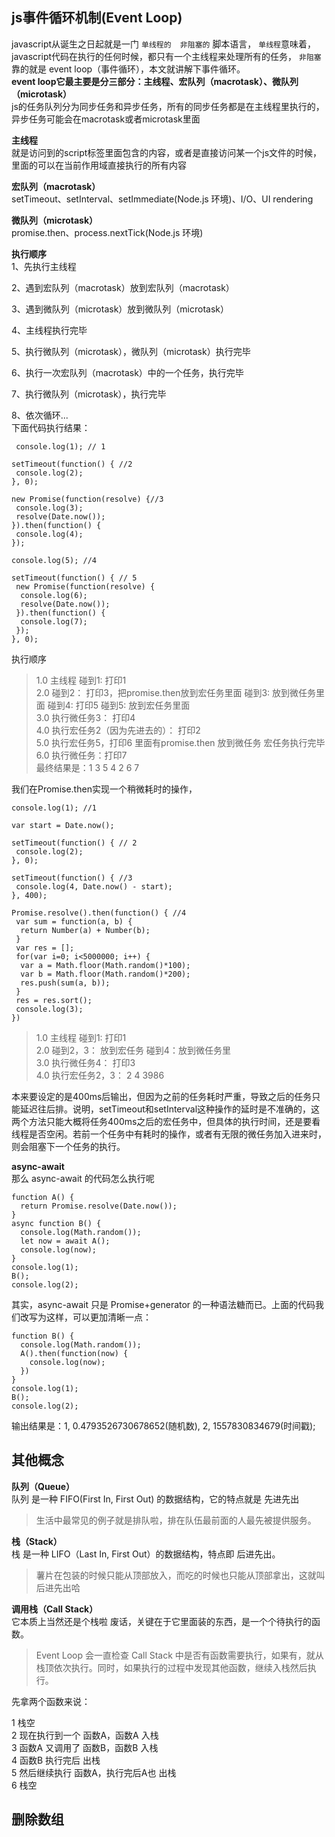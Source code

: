 ## js事件循环机制(Event Loop)
javascript从诞生之日起就是一门  `单线程的  非阻塞的`  脚本语言，
`单线程`意味着，javascript代码在执行的任何时候，都只有一个主线程来处理所有的任务，
`非阻塞`靠的就是 event loop（事件循环），本文就讲解下事件循环。
<br>
**event loop它最主要是分三部分：主线程、宏队列（macrotask）、微队列（microtask）**<br>
js的任务队列分为同步任务和异步任务，所有的同步任务都是在主线程里执行的，异步任务可能会在macrotask或者microtask里面<br>

**主线程**<br>
就是访问到的script标签里面包含的内容，或者是直接访问某一个js文件的时候，里面的可以在当前作用域直接执行的所有内容
<br>

**宏队列（macrotask）**<br>
setTimeout、setInterval、setImmediate(Node.js 环境)、I/O、UI rendering<br>

**微队列（microtask）**<br>
promise.then、process.nextTick(Node.js 环境) <br>

**执行顺序**<br>
1、先执行主线程<br>

2、遇到宏队列（macrotask）放到宏队列（macrotask）<br>

3、遇到微队列（microtask）放到微队列（microtask）<br>

4、主线程执行完毕<br>

5、执行微队列（microtask），微队列（microtask）执行完毕<br>

6、执行一次宏队列（macrotask）中的一个任务，执行完毕<br>

7、执行微队列（microtask），执行完毕<br>

8、依次循环...<br>
下面代码执行结果：
``` 
 console.log(1); // 1

setTimeout(function() { //2
 console.log(2);
}, 0);

new Promise(function(resolve) {//3
 console.log(3);
 resolve(Date.now());
}).then(function() {
 console.log(4);
});

console.log(5); //4 

setTimeout(function() { // 5
 new Promise(function(resolve) {
  console.log(6);
  resolve(Date.now());
 }).then(function() {
  console.log(7);
 });
}, 0);
```
执行顺序
>1.0 主线程 碰到1: 打印1 <br>
>2.0 碰到2： 打印3，把promise.then放到宏任务里面 碰到3: 放到微任务里面 碰到4: 打印5  碰到5: 放到宏任务里面 <br>
>3.0 执行微任务3： 打印4<br>
>4.0 执行宏任务2（因为先进去的）： 打印2<br>
>5.0 执行宏任务5，打印6 里面有promise.then 放到微任务 宏任务执行完毕<br>
>6.0 执行微任务：打印7<br>
最终结果是：1 3 5 4 2 6 7

我们在Promise.then实现一个稍微耗时的操作，
``` 
console.log(1); //1

var start = Date.now();

setTimeout(function() { // 2
 console.log(2);
}, 0);

setTimeout(function() { //3
 console.log(4, Date.now() - start);
}, 400);

Promise.resolve().then(function() { //4
 var sum = function(a, b) {
  return Number(a) + Number(b);
 }
 var res = [];
 for(var i=0; i<5000000; i++) {
  var a = Math.floor(Math.random()*100);
  var b = Math.floor(Math.random()*200);
  res.push(sum(a, b));
 }
 res = res.sort();
 console.log(3); 
})
```
>1.0 主线程 碰到1: 打印1 <br>
>2.0 碰到2，3： 放到宏任务  碰到4：放到微任务里<br>
>3.0 执行微任务4： 打印3<br>
>4.0 执行宏任务2，3： 2  4 3986<br>

本来要设定的是400ms后输出，但因为之前的任务耗时严重，导致之后的任务只能延迟往后排。说明，setTimeout和setInterval这种操作的延时是不准确的，这两个方法只能大概将任务400ms之后的宏任务中，但具体的执行时间，还是要看线程是否空闲。若前一个任务中有耗时的操作，或者有无限的微任务加入进来时，则会阻塞下一个任务的执行。
<br>

**async-await**<br>
那么 async-await 的代码怎么执行呢
``` 
function A() {
  return Promise.resolve(Date.now());
}
async function B() {
  console.log(Math.random());
  let now = await A();
  console.log(now);
}
console.log(1);
B();
console.log(2);
```
其实，async-await 只是 Promise+generator 的一种语法糖而已。上面的代码我们改写为这样，可以更加清晰一点：
``` 
function B() {
  console.log(Math.random());
  A().then(function(now) {
    console.log(now);
  })
}
console.log(1);
B();
console.log(2);
```
输出结果是：1, 0.4793526730678652(随机数), 2, 1557830834679(时间戳);<br>

## 其他概念
**队列（Queue）**<br>
队列 是一种 FIFO(First In, First Out) 的数据结构，它的特点就是 先进先出
>生活中最常见的例子就是排队啦，排在队伍最前面的人最先被提供服务。


**栈（Stack）**<br>
栈 是一种 LIFO（Last In, First Out）的数据结构，特点即 后进先出。
>薯片在包装的时候只能从顶部放入，而吃的时候也只能从顶部拿出，这就叫后进先出哈

**调用栈（Call Stack）**<br>
它本质上当然还是个栈啦 废话，关键在于它里面装的东西，是一个个待执行的函数。
>Event Loop 会一直检查 Call Stack 中是否有函数需要执行，如果有，就从栈顶依次执行。同时，如果执行的过程中发现其他函数，继续入栈然后执行。

先拿两个函数来说：

1 栈空<br>
2 现在执行到一个 函数A，函数A 入栈<br>
3 函数A 又调用了 函数B，函数B 入栈<br>
4 函数B 执行完后 出栈<br>
5 然后继续执行 函数A，执行完后A也 出栈<br>
6 栈空<br>

## 删除数组

